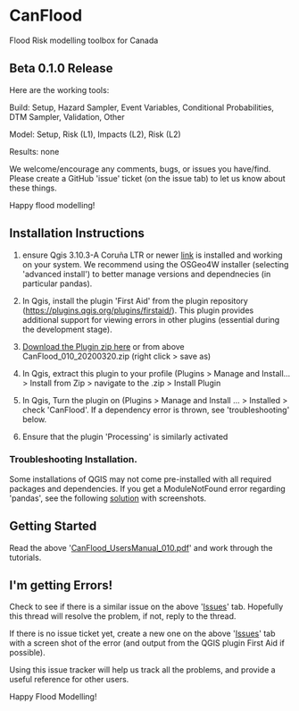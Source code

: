 # CanFlood
Flood Risk modelling toolbox for Canada

## Beta 0.1.0 Release

Here are the working tools:

  Build: Setup, Hazard Sampler, Event Variables, Conditional Probabilities, DTM Sampler, Validation, Other

  Model: Setup, Risk (L1), Impacts (L2), Risk (L2)

  Results: none

We welcome/encourage any comments, bugs, or issues you have/find. Please create a GitHub 'issue' ticket (on the issue tab) to let us know about these things.

Happy flood modelling!

## Installation Instructions 

1) ensure Qgis 3.10.3-A Coruña LTR or newer [link](https://qgis.org/en/site/forusers/download.html) is installed and working on your system. We recommend using the OSGeo4W installer (selecting 'advanced install') to better manage versions and dependnecies (in particular pandas).

2) In Qgis, install the plugin 'First Aid' from the plugin repository (https://plugins.qgis.org/plugins/firstaid/). This plugin provides additional support for viewing errors in other plugins (essential during the development stage).

3) [Download the Plugin zip here](https://github.com/IBIGroupCanWest/CanFlood/raw/dev/CanFlood_010_20200320.zip) or from above CanFlood_010_20200320.zip (right click > save as) 

4) In Qgis, extract this plugin to your profile (Plugins > Manage and Install... > Install from Zip > navigate to the .zip > Install Plugin

5) In Qgis, Turn the plugin on (Plugins > Manage and Install ... > Installed > check 'CanFlood'. If a dependency error is thrown, see 'troubleshooting' below.

6) Ensure that the plugin 'Processing' is similarly activated

### Troubleshooting Installation.

Some installations of QGIS may not come pre-installed with all required packages and dependencies. If you get a ModuleNotFound error regarding 'pandas', see the following [solution](https://github.com/IBIGroupCanWest/CanFlood/issues/6#issuecomment-592091488) with screenshots.

## Getting Started

Read the above '[CanFlood_UsersManual_010.pdf](https://github.com/IBIGroupCanWest/CanFlood/raw/dev/CanFlood_UsersManual_010.pdf)' and work through the tutorials.


## I'm getting Errors!
Check to see if there is a similar issue on the above '[Issues](https://github.com/IBIGroupCanWest/CanFlood/issues)' tab.  Hopefully this thread will resolve the problem, if not, reply to the thread.

If there is no issue ticket yet, create a new one on the above '[Issues](https://github.com/IBIGroupCanWest/CanFlood/issues)' tab with a screen shot of the error (and output from the QGIS plugin First Aid if possible). 

Using this issue tracker will help us track all the problems, and provide a useful reference for other users.

Happy Flood Modelling!


